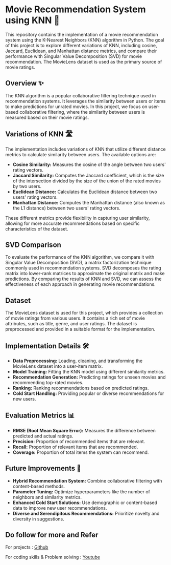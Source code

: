 # Movie Recommendation System using KNN 🎥

This repository contains the implementation of a movie recommendation system using the K-Nearest Neighbors (KNN) algorithm in Python. The goal of this project is to explore different variations of KNN, including cosine, Jaccard, Euclidean, and Manhattan distance metrics, and compare their performance with Singular Value Decomposition (SVD) for movie recommendation. The MovieLens dataset is used as the primary source of movie ratings.

## Overview ✨
The KNN algorithm is a popular collaborative filtering technique used in recommendation systems. It leverages the similarity between users or items to make predictions for unrated movies. In this project, we focus on user-based collaborative filtering, where the similarity between users is measured based on their movie ratings.

## Variations of KNN 🛣️
The implementation includes variations of KNN that utilize different distance metrics to calculate similarity between users. The available options are:

- **Cosine Similarity:** Measures the cosine of the angle between two users' rating vectors.
- **Jaccard Similarity:** Computes the Jaccard coefficient, which is the size of the intersection divided by the size of the union of the rated movies by two users.
- **Euclidean Distance:** Calculates the Euclidean distance between two users' rating vectors.
- **Manhattan Distance:** Computes the Manhattan distance (also known as the L1 distance) between two users' rating vectors.

These different metrics provide flexibility in capturing user similarity, allowing for more accurate recommendations based on specific characteristics of the dataset.

## SVD Comparison
To evaluate the performance of the KNN algorithm, we compare it with Singular Value Decomposition (SVD), a matrix factorization technique commonly used in recommendation systems. SVD decomposes the rating matrix into lower-rank matrices to approximate the original matrix and make predictions. By comparing the results of KNN and SVD, we can assess the effectiveness of each approach in generating movie recommendations.

## Dataset
The MovieLens dataset is used for this project, which provides a collection of movie ratings from various users. It contains a rich set of movie attributes, such as title, genre, and user ratings. The dataset is preprocessed and provided in a suitable format for the implementation.

## Implementation Details 🛠️
- **Data Preprocessing:** Loading, cleaning, and transforming the MovieLens dataset into a user-item matrix.
- **Model Training:** Fitting the KNN model using different similarity metrics.
- **Recommendation Generation:** Predicting ratings for unseen movies and recommending top-rated movies.
- **Ranking:** Ranking recommendations based on predicted ratings.
- **Cold Start Handling:** Providing popular or diverse recommendations for new users.

## Evaluation Metrics 📊
- **RMSE (Root Mean Square Error):** Measures the difference between predicted and actual ratings.
- **Precision:** Proportion of recommended items that are relevant.
- **Recall:** Proportion of relevant items that are recommended.
- **Coverage:** Proportion of total items the system can recommend.

## Future Improvements 🚀
- **Hybrid Recommendation System:** Combine collaborative filtering with content-based methods.
- **Parameter Tuning:** Optimize hyperparameters like the number of neighbors and similarity metrics.
- **Enhanced Cold Start Solutions:** Use demographic or content-based data to improve new user recommendations.
- **Diverse and Serendipitous Recommendations:** Prioritize novelty and diversity in suggestions.


## Do follow for more and Refer 
For projects : [Github](https://github.com/sarah131/)

For coding skills & Problem solving : [Youtube](https://youtube.com/@theengineeringcodex?si=5o6xpI8eqK7-2fQf)
